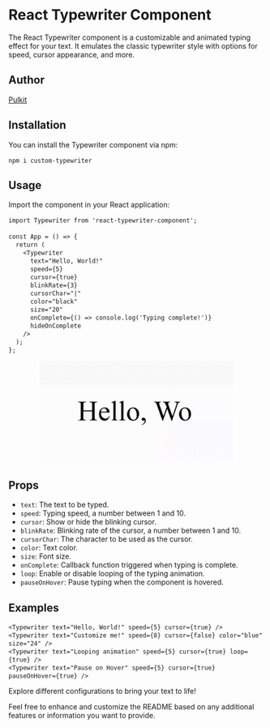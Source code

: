 # React Typewriter Component

The React Typewriter component is a customizable and animated typing effect for your text. It emulates the classic typewriter style with options for speed, cursor appearance, and more.

## Author
[Pulkit](https://www.devpulkit.in/)

## Installation

You can install the Typewriter component via npm:

```
npm i custom-typewriter
```

## Usage
Import the component in your React application:

```
import Typewriter from 'react-typewriter-component';

const App = () => {
  return (
    <Typewriter
      text="Hello, World!"
      speed={5}
      cursor={true}
      blinkRate={3}
      cursorChar="|"
      color="black"
      size="20"
      onComplete={() => console.log('Typing complete!')}
      hideOnComplete
    />
  );
};
```

<center>
  <img src="./src/assets/Preview.png" height="200">
</center>

## Props

- `text`: The text to be typed.
- `speed`: Typing speed, a number between 1 and 10.
- `cursor`: Show or hide the blinking cursor.
- `blinkRate`: Blinking rate of the cursor, a number between 1 and 10.
- `cursorChar`: The character to be used as the cursor.
- `color`: Text color.
- `size`: Font size.
- `onComplete`: Callback function triggered when typing is complete.
- `loop`: Enable or disable looping of the typing animation.
- `pauseOnHover`: Pause typing when the component is hovered.


## Examples
```
<Typewriter text="Hello, World!" speed={5} cursor={true} />
<Typewriter text="Customize me!" speed={8} cursor={false} color="blue" size="24" />
<Typewriter text="Looping animation" speed={5} cursor={true} loop={true} />
<Typewriter text="Pause on Hover" speed={5} cursor={true} pauseOnHover={true} />
```

Explore different configurations to bring your text to life!

Feel free to enhance and customize the README based on any additional features or information you want to provide.